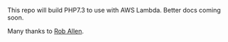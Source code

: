 This repo will build PHP7.3 to use with AWS Lambda. Better docs coming soon.

Many thanks to [Rob Allen](https://github.com/akrabat/lambda-php).

